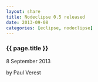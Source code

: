 ```yaml
---
layout: share
title: Nodeclipse 0.5 released
date: 2013-09-08
categories: [eclipse, nodeclipse]
---
```


### {{ page.title }}

<p class="meta">8 September 2013</p> by Paul Verest

